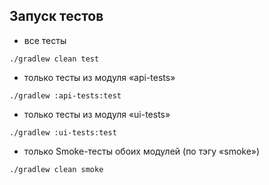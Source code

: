 ## Запуск тестов

- все тесты

```
./gradlew clean test
```

- только тесты из модуля «api-tests»

```
./gradlew :api-tests:test
```

- только тесты из модуля «ui-tests»

```
./gradlew :ui-tests:test
```

- только Smoke-тесты обоих модулей (по тэгу «smoke»)

```
./gradlew clean smoke
```